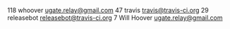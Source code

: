    118	whoover <ugate.relay@gmail.com>
    47	travis <travis@travis-ci.org>
    29	releasebot <releasebot@travis-ci.org>
     7	Will Hoover <ugate.relay@gmail.com>
